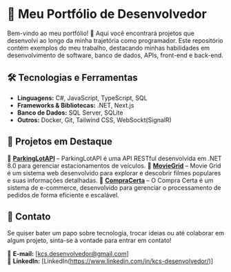 # 🚀 Meu Portfólio de Desenvolvedor

Bem-vindo ao meu portfólio! 👋 Aqui você encontrará projetos que desenvolvi ao longo da minha trajetória como programador. Este repositório contém exemplos do meu trabalho, destacando minhas habilidades em desenvolvimento de software, banco de dados, APIs, front-end e back-end.

## 🛠️ Tecnologias e Ferramentas  
- **Linguagens:** C#, JavaScript, TypeScript, SQL  
- **Frameworks & Bibliotecas:** .NET, Next.js
- **Banco de Dados:** SQL Server, SQLite 
- **Outros:** Docker, Git, Tailwind CSS, WebSockt(SignalR)

## 📂 Projetos em Destaque  
🔹 **[ParkingLotAPI]([https://github.com/kcsdesenvolvedor/ParkingLotAPI])** – ParkingLotAPI é uma API RESTful desenvolvida em .NET 8.0 para gerenciar estacionamentos de veículos.
🔹 **[MovieGrid]([(https://github.com/kcsdesenvolvedor/Movie-Grid)])** – Movie Grid é um sistema web desenvolvido para explorar e descobrir filmes populares e suas informações detalhadas.
🔹 **[CompraCerta]([(https://github.com/kcsdesenvolvedor/compra-certa)])** – O Compra Certa é um sistema de e-commerce, desenvolvido para gerenciar o processamento de pedidos de forma eficiente e escalável.

## 📩 Contato  
Se quiser bater um papo sobre tecnologia, trocar ideias ou até colaborar em algum projeto, sinta-se à vontade para entrar em contato!  

📧 **E-mail:** [kcs.desenvolvedor@gmail.com]  
💼 **LinkedIn:** [LinkedIn(https://www.linkedin.com/in/kcs-desenvolvedor/)]  
